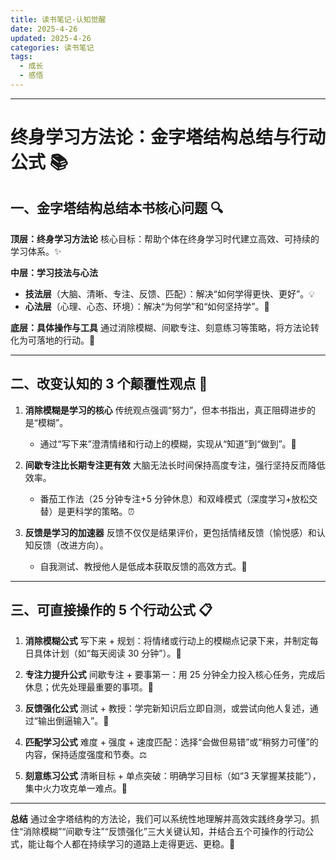 ```yaml
---
title: 读书笔记-认知觉醒
date: 2025-4-26
updated: 2025-4-26
categories: 读书笔记
tags:
  - 成长
  - 感悟
---
```


---

# 终身学习方法论：金字塔结构总结与行动公式 📚

## 一、金字塔结构总结本书核心问题 🔍

**顶层：终身学习方法论**
核心目标：帮助个体在终身学习时代建立高效、可持续的学习体系。✨

**中层：学习技法与心法**

- **技法层**（大脑、清晰、专注、反馈、匹配）：解决“如何学得更快、更好”。💡
- **心法层**（心理、心态、环境）：解决“为何学”和“如何坚持学”。💪

**底层：具体操作与工具**
通过消除模糊、间歇专注、刻意练习等策略，将方法论转化为可落地的行动。🚀

---

## 二、改变认知的 3 个颠覆性观点 🤯

1. **消除模糊是学习的核心**
   传统观点强调“努力”，但本书指出，真正阻碍进步的是“模糊”。

   - 通过“写下来”澄清情绪和行动上的模糊，实现从“知道”到“做到”。📝

2. **间歇专注比长期专注更有效**
   大脑无法长时间保持高度专注，强行坚持反而降低效率。

   - 番茄工作法（25 分钟专注+5 分钟休息）和双峰模式（深度学习+放松交替）是更科学的策略。⏰

3. **反馈是学习的加速器**
   反馈不仅仅是结果评价，更包括情绪反馈（愉悦感）和认知反馈（改进方向）。
   - 自我测试、教授他人是低成本获取反馈的高效方式。🎯

---

## 三、可直接操作的 5 个行动公式 📋

1. **消除模糊公式**
   写下来 + 规划：将情绪或行动上的模糊点记录下来，并制定每日具体计划（如“每天阅读 30 分钟”）。📝

2. **专注力提升公式**
   间歇专注 + 要事第一：用 25 分钟全力投入核心任务，完成后休息；优先处理最重要的事项。💼

3. **反馈强化公式**
   测试 + 教授：学完新知识后立即自测，或尝试向他人复述，通过“输出倒逼输入”。📣

4. **匹配学习公式**
   难度 + 强度 + 速度匹配：选择“会做但易错”或“稍努力可懂”的内容，保持适度强度和节奏。⚖️

5. **刻意练习公式**
   清晰目标 + 单点突破：明确学习目标（如“3 天掌握某技能”），集中火力攻克单一难点。🎯

---

**总结**
通过金字塔结构的方法论，我们可以系统性地理解并高效实践终身学习。抓住“消除模糊”“间歇专注”“反馈强化”三大关键认知，并结合五个可操作的行动公式，能让每个人都在持续学习的道路上走得更远、更稳。🎉
